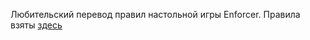 Любительский перевод правил настольной игры Enforcer.
Правила взяты [здесь]( https://vk.com/wall-181500557_5317)



